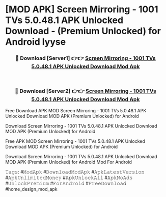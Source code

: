 # [MOD APK] Screen Mirroring - 1001 TVs 5.0.48.1 APK Unlocked Download - (Premium Unlocked) for Android lyyse



<div align="center">
<h3>🔴 Download [Server1] 👉👉 <a href="https://momento.my/?title=Screen_Mirroring_-_1001_TVs_5.0.48.1_APK_Unlocked_Download">Screen Mirroring - 1001 TVs 5.0.48.1 APK Unlocked Download Mod Apk</a></h3><br>

<h3>🔴 Download [Server2] 👉👉 <a href="https://momento.my/?title=Screen_Mirroring_-_1001_TVs_5.0.48.1_APK_Unlocked_Download">Screen Mirroring - 1001 TVs 5.0.48.1 APK Unlocked Download Mod Apk</a></h3>
</div>



Free Download APK MOD Screen Mirroring - 1001 TVs 5.0.48.1 APK Unlocked Download MOD APK (Premium Unlocked) for Android

Download Screen Mirroring - 1001 TVs 5.0.48.1 APK Unlocked Download MOD APK (Premium Unlocked) for Android

Free APK MOD Screen Mirroring - 1001 TVs 5.0.48.1 APK Unlocked Download MOD APK (Premium Unlocked) for Android

Download Screen Mirroring - 1001 TVs 5.0.48.1 APK Unlocked Download MOD APK (Premium Unlocked) for Android Mod For Android

𝚃𝚊𝚐𝚜: #𝙼𝚘𝚍𝙰𝚙𝚔 #𝙳𝚘𝚠𝚗𝚕𝚘𝚊𝚍𝙼𝚘𝚍𝙰𝚙𝚔 #𝙰𝚙𝚔𝙻𝚊𝚝𝚎𝚜𝚝𝚅𝚎𝚛𝚜𝚒𝚘𝚗 #𝙰𝚙𝚔𝚄𝚗𝚕𝚒𝚖𝚒𝚝𝚎𝚍𝙼𝚘𝚗𝚎𝚢 #𝙰𝚙𝚔𝚄𝚗𝚕𝚘𝚌𝚔𝙰𝚕𝚕 #𝙰𝚙𝚔𝙽𝚘𝙰𝚍𝚜 #𝚄𝚗𝚕𝚘𝚌𝚔𝙿𝚛𝚎𝚖𝚒𝚞𝚖 #𝙵𝚘𝚛𝙰𝚗𝚍𝚛𝚘𝚒𝚍 #𝙵𝚛𝚎𝚎𝙳𝚘𝚠𝚗𝚕𝚘𝚊𝚍 #home_design_mod_apk
